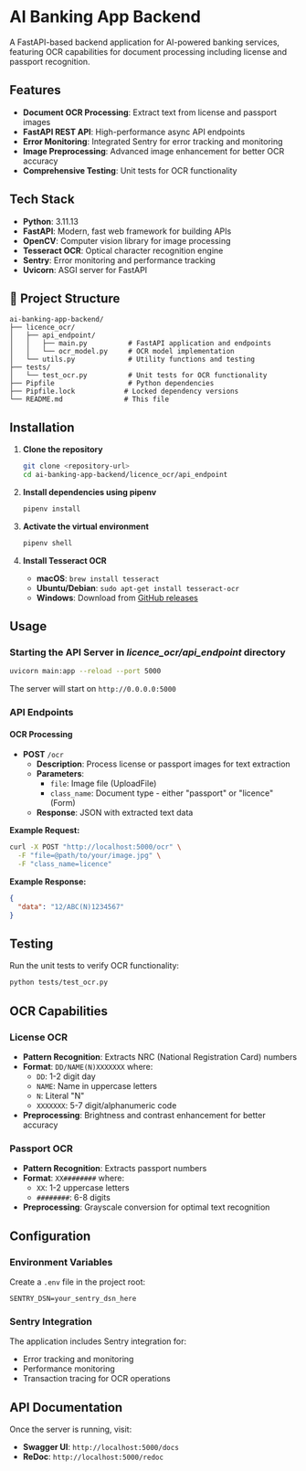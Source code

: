 # AI Banking App Backend

A FastAPI-based backend application for AI-powered banking services, featuring OCR capabilities for document processing including license and passport recognition.

## Features

- **Document OCR Processing**: Extract text from license and passport images
- **FastAPI REST API**: High-performance async API endpoints
- **Error Monitoring**: Integrated Sentry for error tracking and monitoring
- **Image Preprocessing**: Advanced image enhancement for better OCR accuracy
- **Comprehensive Testing**: Unit tests for OCR functionality

## Tech Stack

- **Python**: 3.11.13
- **FastAPI**: Modern, fast web framework for building APIs
- **OpenCV**: Computer vision library for image processing
- **Tesseract OCR**: Optical character recognition engine
- **Sentry**: Error monitoring and performance tracking
- **Uvicorn**: ASGI server for FastAPI

## 📁 Project Structure

```
ai-banking-app-backend/
├── licence_ocr/
│   ├── api_endpoint/
│   │   ├── main.py          # FastAPI application and endpoints
│   │   └── ocr_model.py     # OCR model implementation
│   └── utils.py             # Utility functions and testing
├── tests/
│   └── test_ocr.py          # Unit tests for OCR functionality
├── Pipfile                  # Python dependencies
├── Pipfile.lock            # Locked dependency versions
└── README.md               # This file
```

## Installation

1. **Clone the repository**
   ```bash
   git clone <repository-url>
   cd ai-banking-app-backend/licence_ocr/api_endpoint
   ```

2. **Install dependencies using pipenv**
   ```bash
   pipenv install
   ```

3. **Activate the virtual environment**
   ```bash
   pipenv shell
   ```

4. **Install Tesseract OCR**
   - **macOS**: `brew install tesseract`
   - **Ubuntu/Debian**: `sudo apt-get install tesseract-ocr`
   - **Windows**: Download from [GitHub releases](https://github.com/UB-Mannheim/tesseract/wiki)

## Usage

### Starting the API Server in *licence_ocr/api_endpoint* directory

```bash
uvicorn main:app --reload --port 5000
```

The server will start on `http://0.0.0.0:5000`

### API Endpoints

#### OCR Processing
- **POST** `/ocr`
  - **Description**: Process license or passport images for text extraction
  - **Parameters**:
    - `file`: Image file (UploadFile)
    - `class_name`: Document type - either "passport" or "licence" (Form)
  - **Response**: JSON with extracted text data

**Example Request:**
```bash
curl -X POST "http://localhost:5000/ocr" \
  -F "file=@path/to/your/image.jpg" \
  -F "class_name=licence"
```

**Example Response:**
```json
{
  "data": "12/ABC(N)1234567"
}
```

## Testing

Run the unit tests to verify OCR functionality:

```bash
python tests/test_ocr.py
```

## OCR Capabilities

### License OCR
- **Pattern Recognition**: Extracts NRC (National Registration Card) numbers
- **Format**: `DD/NAME(N)XXXXXXX` where:
  - `DD`: 1-2 digit day
  - `NAME`: Name in uppercase letters
  - `N`: Literal "N"
  - `XXXXXXX`: 5-7 digit/alphanumeric code
- **Preprocessing**: Brightness and contrast enhancement for better accuracy

### Passport OCR
- **Pattern Recognition**: Extracts passport numbers
- **Format**: `XX########` where:
  - `XX`: 1-2 uppercase letters
  - `########`: 6-8 digits
- **Preprocessing**: Grayscale conversion for optimal text recognition

## Configuration

### Environment Variables

Create a `.env` file in the project root:

```env
SENTRY_DSN=your_sentry_dsn_here
```

### Sentry Integration

The application includes Sentry integration for:
- Error tracking and monitoring
- Performance monitoring
- Transaction tracing for OCR operations


## API Documentation

Once the server is running, visit:
- **Swagger UI**: `http://localhost:5000/docs`
- **ReDoc**: `http://localhost:5000/redoc`

